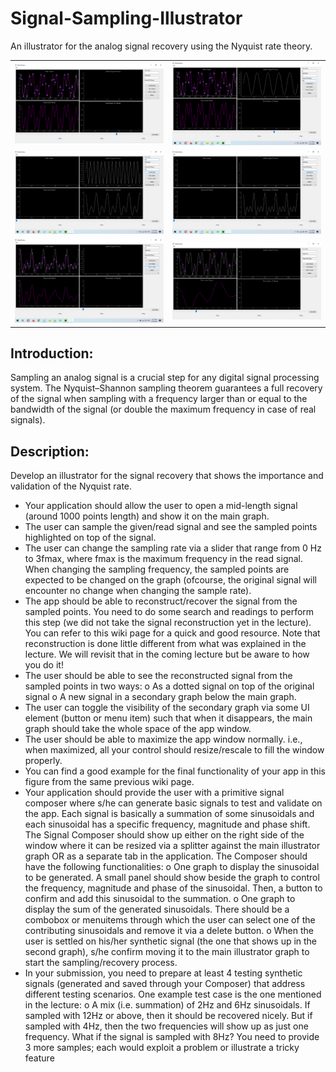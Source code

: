 # Signal-Sampling-Illustrator
An illustrator for the analog signal recovery using the Nyquist rate theory.

|||
| ------------- | ------------- |
| ![](ScreenShots/screen%202.png) | ![](ScreenShots/screen%203.png) |
| ![](ScreenShots/screen%204.png) | ![](ScreenShots/screen%205.png) |
| ![](ScreenShots/screen%206.png) | ![](ScreenShots/screen1.png) |

## Introduction:
Sampling an analog signal is a crucial step for any digital signal processing system. The Nyquist–Shannon 
sampling theorem guarantees a full recovery of the signal when sampling with a frequency larger than or equal to the 
bandwidth of the signal (or double the maximum frequency in case of real signals).
## Description:
Develop an illustrator for the signal recovery that shows the importance and validation of the Nyquist rate.
- Your application should allow the user to open a mid-length signal (around 1000 points length) and show it on 
the main graph.
- The user can sample the given/read signal and see the sampled points highlighted on top of the signal.
- The user can change the sampling rate via a slider that range from 0 Hz to 3fmax, where fmax is the maximum 
frequency in the read signal. When changing the sampling frequency, the sampled points are expected to be 
changed on the graph (ofcourse, the original signal will encounter no change when changing the sample rate).
- The app should be able to reconstruct/recover the signal from the sampled points. You need to do some search 
and readings to perform this step (we did not take the signal reconstruction yet in the lecture). You can refer to 
this wiki page for a quick and good resource. Note that reconstruction is done little different from what was 
explained in the lecture. We will revisit that in the coming lecture but be aware to how you do it!
- The user should be able to see the reconstructed signal from the sampled points in two ways:
o As a dotted signal on top of the original signal
o A new signal in a secondary graph below the main graph.
- The user can toggle the visibility of the secondary graph via some UI element (button or menu item) such that 
when it disappears, the main graph should take the whole space of the app window.
- The user should be able to maximize the app window normally. i.e., when maximized, all your control should 
resize/rescale to fill the window properly.
- You can find a good example for the final functionality of your app in this figure from the same previous wiki 
page.
- Your application should provide the user with a primitive signal composer where s/he can generate basic signals 
to test and validate on the app. Each signal is basically a summation of some sinusoidals and each sinusoidal has 
a specific frequency, magnitude and phase shift. The Signal Composer should show up either on the right side of 
the window where it can be resized via a splitter against the main illustrator graph OR as a separate tab in the 
application. The Composer should have the following functionalities:
o One graph to display the sinusoidal to be generated. A small panel should show beside the graph to 
control the frequency, magnitude and phase of the sinusoidal. Then, a button to confirm and add this 
sinusoidal to the summation.
o One graph to display the sum of the generated sinusoidals. There should be a combobox or menuitems 
through which the user can select one of the contributing sinusoidals and remove it via a delete button.
o When the user is settled on his/her synthetic signal (the one that shows up in the second graph), s/he 
confirm moving it to the main illustrator graph to start the sampling/recovery process.
- In your submission, you need to prepare at least 4 testing synthetic signals (generated and saved through your 
Composer) that address different testing scenarios. One example test case is the one mentioned in the lecture:
o A mix (i.e. summation) of 2Hz and 6Hz sinusoidals. If sampled with 12Hz or above, then it should be 
recovered nicely. But if sampled with 4Hz, then the two frequencies will show up as just one frequency. 
What if the signal is sampled with 8Hz?
You need to provide 3 more samples; each would exploit a problem or illustrate a tricky feature